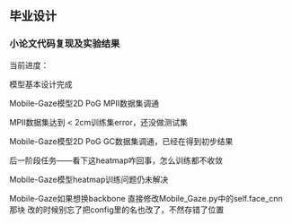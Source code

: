 ## 毕业设计
### 小论文代码复现及实验结果

当前进度：

模型基本设计完成

Mobile-Gaze模型2D PoG MPII数据集调通

MPII数据集达到 < 2cm训练集error，还没做测试集

Mobile-Gaze模型2D PoG GC数据集调通，已经在得到初步结果

后一阶段任务——看下这heatmap咋回事，怎么训练都不收敛

Mobile-Gaze模型heatmap训练问题仍未解决


Mobile-Gaze如果想换backbone
直接修改Mobile_Gaze.py中的self.face_cnn 那块
改的时候别忘了把config里的名也改了，不然存错了位置
